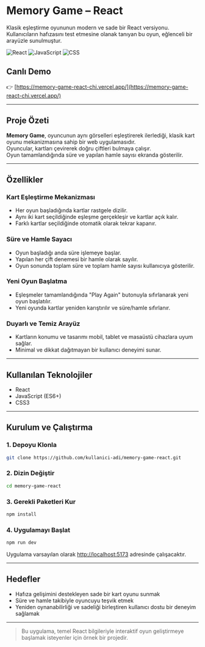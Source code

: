 #  Memory Game – React

Klasik eşleştirme oyununun modern ve sade bir React versiyonu.  
Kullanıcıların hafızasını test etmesine olanak tanıyan bu oyun, eğlenceli bir arayüzle sunulmuştur.

![React](https://img.shields.io/badge/React-20232A?style=for-the-badge&logo=react)
![JavaScript](https://img.shields.io/badge/JavaScript-F7DF1E?style=for-the-badge&logo=javascript)
![CSS](https://img.shields.io/badge/CSS-1572B6?style=for-the-badge&logo=css3)

##  Canlı Demo

👉 [https://memory-game-react-chi.vercel.app/](https://memory-game-react-chi.vercel.app/)

---

##  Proje Özeti

**Memory Game**, oyuncunun aynı görselleri eşleştirerek ilerlediği, klasik kart oyunu mekanizmasına sahip bir web uygulamasıdır.  
Oyuncular, kartları çevirerek doğru çiftleri bulmaya çalışır.  
Oyun tamamlandığında süre ve yapılan hamle sayısı ekranda gösterilir.

---

##  Özellikler

###  Kart Eşleştirme Mekanizması

- Her oyun başladığında kartlar rastgele dizilir.
- Aynı iki kart seçildiğinde eşleşme gerçekleşir ve kartlar açık kalır.
- Farklı kartlar seçildiğinde otomatik olarak tekrar kapanır.

###  Süre ve Hamle Sayacı

- Oyun başladığı anda süre işlemeye başlar.
- Yapılan her çift denemesi bir hamle olarak sayılır.
- Oyun sonunda toplam süre ve toplam hamle sayısı kullanıcıya gösterilir.

###  Yeni Oyun Başlatma

- Eşleşmeler tamamlandığında "Play Again" butonuyla sıfırlanarak yeni oyun başlatılır.
- Yeni oyunda kartlar yeniden karıştırılır ve süre/hamle sıfırlanır.

###  Duyarlı ve Temiz Arayüz

- Kartların konumu ve tasarımı mobil, tablet ve masaüstü cihazlara uyum sağlar.
- Minimal ve dikkat dağıtmayan bir kullanıcı deneyimi sunar.

---

##  Kullanılan Teknolojiler

- React  
- JavaScript (ES6+)  
- CSS3  

---

##  Kurulum ve Çalıştırma

### 1. Depoyu Klonla

```bash
git clone https://github.com/kullanici-adi/memory-game-react.git
```

### 2. Dizin Değiştir

```bash
cd memory-game-react
```

### 3. Gerekli Paketleri Kur

```bash
npm install
```

### 4. Uygulamayı Başlat

```bash
npm run dev
```

Uygulama varsayılan olarak [http://localhost:5173](http://localhost:5173) adresinde çalışacaktır.

---

##  Hedefler

- Hafıza gelişimini destekleyen sade bir kart oyunu sunmak  
- Süre ve hamle takibiyle oyuncuyu teşvik etmek  
- Yeniden oynanabilirliği ve sadeliği birleştiren kullanıcı dostu bir deneyim sağlamak  

---

> Bu uygulama, temel React bilgileriyle interaktif oyun geliştirmeye başlamak isteyenler için örnek bir projedir.
